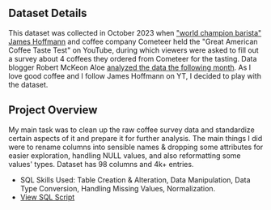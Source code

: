 ## Dataset Details

This dataset was collected in October 2023 when ["world champion barista" James Hoffmann](https://www.youtube.com/watch?v=bMOOQfeloH0) and coffee company Cometeer held the "Great American Coffee Taste Test" on YouTube, during which viewers were asked to fill out a survey about 4 coffees they ordered from Cometeer for the tasting. Data blogger Robert McKeon Aloe [analyzed the data the following month](https://rmckeon.medium.com/great-american-coffee-taste-test-breakdown-7f3fdcc3c41d). As I love good coffee and I follow James Hoffmann on YT, I decided to play with the dataset.

## Project Overview

My main task was to clean up the raw coffee survey data and standardize certain aspects of it and prepare it for further analysis. The main things I did were to rename columns into sensible names & dropping some attributes for easier exploration, handling NULL values, and also reformatting some values' types. Dataset has 98 columns and 4k+ entries.

* SQL Skills Used: Table Creation & Alteration, Data Manipulation, Data Type Conversion, Handling Missing Values, Normalization.
* [View SQL Script]()
